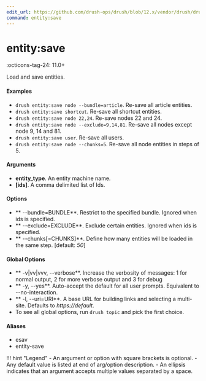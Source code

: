 ```yaml
---
edit_url: https://github.com/drush-ops/drush/blob/12.x/vendor/drush/drush/src/Commands/core/EntityCommands.php
command: entity:save
---
```

# entity:save

:octicons-tag-24: 11.0+

Load and save entities.

#### Examples

- <code>drush entity:save node --bundle=article</code>. Re-save all article entities.
- <code>drush entity:save shortcut</code>. Re-save all shortcut entities.
- <code>drush entity:save node 22,24</code>. Re-save nodes 22 and 24.
- <code>drush entity:save node --exclude=9,14,81</code>. Re-save all nodes except node 9, 14 and 81.
- <code>drush entity:save user</code>. Re-save all users.
- <code>drush entity:save node --chunks=5</code>. Re-save all node entities in steps of 5.

#### Arguments

- **entity_type**. An entity machine name.
- **[ids]**. A comma delimited list of Ids.

#### Options

- ** --bundle=BUNDLE**. Restrict to the specified bundle. Ignored when ids is specified.
- ** --exclude=EXCLUDE**. Exclude certain entities. Ignored when ids is specified.
- ** --chunks[=CHUNKS]**. Define how many entities will be loaded in the same step. [default: *50*]

#### Global Options

- ** -v|vv|vvv, --verbose**. Increase the verbosity of messages: 1 for normal output, 2 for more verbose output and 3 for debug
- ** -y, --yes**. Auto-accept the default for all user prompts. Equivalent to --no-interaction.
- ** -l, --uri=URI**. A base URL for building links and selecting a multi-site. Defaults to *https://default*.
- To see all global options, run <code>drush topic</code> and pick the first choice.

#### Aliases

- esav
- entity-save

!!! hint "Legend"
    - An argument or option with square brackets is optional.
    - Any default value is listed at end of arg/option description.
    - An ellipsis indicates that an argument accepts multiple values separated by a space.